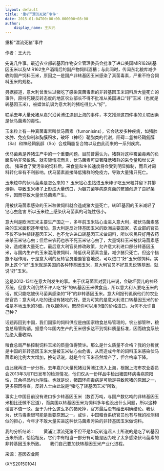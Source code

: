 ```yaml
---
layout: default
title: '重析“漂流死猪”事件'
date: 2015-01-04T00:00:00.000000+08:00
author:
    display_name: 王大元
---
```


重析“漂流死猪”事件

作者：王大元

先说几件事。最近农业部转基因作物安全管理委员会批准了进口美国MIR162转基因玉米以及MIR162生产酒精后的副产物饲料酒糟；与此同时，传闻东北粮库减少收购国产饲料玉米，原因之一是国产非转基因玉米感染了真菌毒素，严重不符合饲料玉米的规格。

另据报道，意大利曾发生过猪吃了感染真菌毒素的非转基因玉米饲料后大量死亡的事件，原持死硬反转态度的地区农业部长不得不批准从美国进口“好”玉米（也就是转基因玉米），被媒体讥讽为意大利的猪吃得比人“好”。

联系去年大量死猪从嘉兴沿黄浦江漂到上海的事件，本文推测这四件事的关联因素是伏马菌素的毒性。

玉米粒上有一种真菌毒素叫伏马菌素（fumonisins），它会诱发多种疾病，如猪肺水肿、免疫抑制和胸膜积水，破坏（神经）鞘脂类的代谢，阻碍二氢神经鞘氨醇（Sa）和神经鞘氨醇（So）合成鞘脂复合物以及由此而来的一系列疾病。

伏马菌素是养猪生产中的一个重要问题，目前普遍认为，猪群对这种霉菌毒素的负面影响非常敏感。就实际情况而言，伏马菌素可显著降低猪群的采食量和增长速度。 猪采食了受污染的饲料后，采食量和生长速度将会受到明显抑制，而且对饲料转化率有不利影响。伏马菌素直接降低猪群的免疫力，导致大量猪只死亡。

玉米粒中的伏马菌素是怎么来的？ 玉米钻心虫钻进玉米棒子吃玉米粒并留下其排泄物，导致玉米棒子上形成大量伤口，为镰刀菌等病原真菌的繁殖创造了良好条件，因而导致大量伏马菌素产生。

用被伏马菌素感染的玉米粒做饲料就会造成猪大量死亡。转BT基因的玉米减轻了钻心虫危害 所以玉米粒上感染伏马菌素的可能性很小。

意大利是欧洲玉米主要生产国之一，多年前玉米钻心虫进入意大利，被伏马菌素感染的玉米面积逐年增加。意大利是反对转基因玉米的欧洲主要国家，农业部的官员不仅不许种植转基因玉米，也不允许进口转基因玉米做饲料，所以农民只好用农药来杀玉米钻心虫；但后来农药也杀不死玉米钻心虫了，大量饲料玉米被伏马菌素感染，造成猪大量死亡。最后意大利官员修改政策，允许意大利进口部分转基因玉米，与国内生产的玉米混用做饲料，降低伏马菌素含量，减少猪只死亡。但这个措施不起作用，于是意大利的反转官员羞羞答答地说，可以进口“好”玉米做饲料。实际上这个“好”玉米就是美国的各种转基因玉米，意大利官员不好意思说转基因，就说“好”玉米。

这是2012-13年在意大利发生的事。由于伏马菌素对婴儿来说，会破坏婴儿的神经系统，但意大利仍然不许人吃“好”的转基因玉米做食品，所以意大利人要吃玉米的话，就只能吃被伏马菌素感染的“坏”的非转基因玉米。意大利报刊讥讽他们的农业部官员：意大利人吃的还没有猪吃的好。更为可笑的是意大利进口转基因玉米的价格是本地玉米的3倍，所以媒体问，既然你可以用3倍的价格进口，为何不允许自己种？

话题再回到中国，我们国家的饲料供应是由国家粮食总局管理的。农业部管种，粮食总局管购销。据悉今年国内生产的玉米很多达不到饲料质量标准，因而粮食系统拒绝大量收购。

粮食总局严格控制饲料玉米的质量值得赞许。那么是什么质量不合格？我的分析就是中国的非转基因玉米大量被玉米钻心虫危害，从而造成今年的饲料玉米感染伏马菌素的比例大大增加，换句话说，就是今年玉米虽然增产了，但合格率下降。

由此我再进一步分析。去年嘉兴大量死猪沿黄浦江流入上海，根据上海市农业委员会2013年3月11日发布的检测情况，他们仅从一份样品中检出猪圆环病毒病原阳性，其余样品均为阴性。也就是说，猪圆环病毒病是可能是导致死猪的原因之一，更多原因待查。反转人士由此说是“猪吃了转基因玉米”所致。

事实上中国目前没有进口多少转基因玉米（数百万吨，与国产数亿吨的非转基因玉米相比还微不足道），而美国以转基因玉米为饲料多年也没出什么问题，所以这种谣言不值一驳。至于为什么这么多的猪死掉，官方最后没有给出明确结论。我认为，伏马毒素很可能是重要原因之一。或许，中国粮食系统官员也有与我的推测相似的担心，今年才不敢大量买进这种伏马菌素污染的非转基因玉米做饲料。

我的分析结论：　　黄浦江漂流死猪不但不是如反转造谣人士所说的是吃了转基因玉米所致，恰恰相反，它们中有相当一部分有可能是因为吃了太多感染伏马菌素的非转基因玉米所致。　　我们自己要加快转基因玉米产业化进程。

来源：基因农业网

(XYS20150104)


